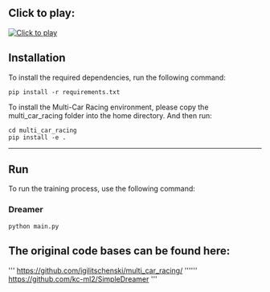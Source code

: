 
## Click to play: 
[![Click to play](https://img.youtube.com/vi/BzX7KlJQHd0/0.jpg)](https://www.youtube.com/watch?v=BzX7KlJQHd0)


## Installation

To install the required dependencies, run the following command:

```
pip install -r requirements.txt
```
To install the Multi-Car Racing environment, please copy the multi_car_racing folder into the home directory. 
And then run:
```
cd multi_car_racing
pip install -e .
```

<hr/>

## Run

To run the training process, use the following command:

### Dreamer
```
python main.py
```

## The original code bases can be found here: 
'''
https://github.com/igilitschenski/multi_car_racing/
''''''
https://github.com/kc-ml2/SimpleDreamer
'''
